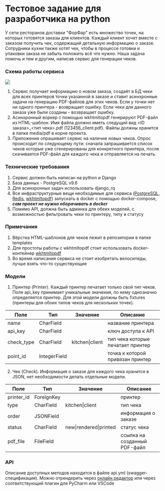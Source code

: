 # Тестовое задание для разработчика на python

У сети ресторанов доставки "ФорФар" есть множество точек, на которых готовятся заказы для клиентов.
Каждый клиент хочет вместе с заказом получить чек, содержащий детальную информацию о заказе.
Сотрудники кухни также хотят чек, чтобы в процессе готовки и упаковки заказа не забыть положить всё что нужно.
Наша задача помочь и тем и другим, написав сервис для генерации чеков.

### Схема работы сервиса

![][arch]

1. Сервис получает информацию о новом заказа, создаёт в БД чеки для всех принтеров точки указанной в заказе и ставит асинхронные задачи на генерацию PDF-файлов для этих чеков. Если у точки нет ни одного принтера - возвращает ошибку. Если чеки для данного заказа уже были созданы - возвращает ошибку.
2. Асинхронный воркер с помощью wkhtmltopdf генерируют PDF-файл из HTML-шаблон. Имя файла должно иметь следущий вид <ID заказа>\_<тип чека>.pdf (123456_client.pdf).
   Файлы должны хранится в папке media/pdf в корне проекта.
3. Приложение опрашивает сервис на наличие новых чеков. Опрос происходит по следующему пути: сначала запрашивается список чеков которые уже сгенерированы для конкретного принтера, после скачивается PDF-файл для каждого чека и отправляется на печать.

### Технические требования

1. Сервис должен быть написан на python и Django
2. База данных - PostgreSQL v9.6
3. Для асинхронных задач использовать django_rq
4. Все инфраструктурные вещи необходимые для сервиса ([PostgreSQL], [Redis], [wkhtmltopdf]) запускать в docker с помощью docker-compose, **_сам проект не нужно оборачивать в docker_**
5. Помимо API, должна быть админка для обеих моделей, с возможностью фильтровать чеки по принтеру, типу и статусу

### Примечания

1. Вёрстка HTML-шаблонов для чеков лежит в репозитории в папке templates
2. Для простоты работы с wkhtmltopdf стоит использовать docker-контейнер [wkhtmltopdf]
3. Во время написания сервиса не стоит изобретать велосипеды, лучше взять что-то существующие

### Модели

1. Принтер (Printer). Каждый принтер печатает только свой тип чеков. Поле api_key принимает уникальные значения, по нему
   однозначно определяется принтер. Для этой модели должны быть fixtures (принтеры для обоих типов чеков для нескольких точек).

| Поле       | Тип          | Значение        | Описание                          |
| ---------- | ------------ | --------------- | --------------------------------- |
| name       | CharField    |                 | название принтера                 |
| api_key    | CharField    |                 | ключ доступа к API                |
| check_type | CharField    | kitchen\|client | тип чека которые печатает принтер |
| point_id   | IntegerField |                 | точка к которой привязан принтер  |

2. Чек (Check). Информация о заказе для каждого чека хранится в JSON, нет необходимости делать отдельные модели.

| Поле       | Тип        | Значение               | Описание                     |
| ---------- | ---------- | ---------------------- | ---------------------------- |
| printer_id | ForeignKey |                        | принтер                      |
| type       | CharField  | kitchen\|client        | тип чека                     |
| order      | JSONField  |                        | информация о заказе          |
| status     | CharField  | new\|rendered\|printed | статус чека                  |
| pdf_file   | FileField  |                        | ссылка на созданный PDF-файл |

### API

Описание доступных методов находится в файле api.yml (swagger-спецификация). Можно отрендерить через [онлайн редактор][swagger] или через соответствующий плагин для PyCharm или VSCode

[wkhtmltopdf]: https://hub.docker.com/r/openlabs/docker-wkhtmltopdf-aas/
[postgresql]: https://hub.docker.com/_/postgres/
[redis]: https://hub.docker.com/_/redis/
[swagger]: https://editor.swagger.io/
[arch]: arch.png
